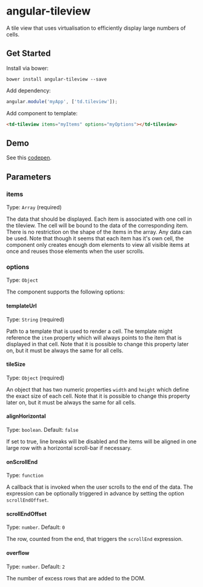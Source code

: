 # angular-tileview

A tile view that uses virtualisation to efficiently display large numbers of cells.

## Get Started

Install via bower:

```
bower install angular-tileview --save
```

Add dependency:

```javascript
angular.module('myApp', ['td.tileview']);
```

Add component to template:

```html
<td-tileview items="myItems" options="myOptions"></td-tileview>
```

## Demo

See this [codepen](http://codepen.io/widmoser/pen/KzBjqw).

## Parameters

### items

Type: `Array` (required)

The data that should be displayed. Each item is associated with one cell in the tileview. The cell will be bound to the data of the corresponding item. There is no restriction on the shape of the items in the array. Any data can be used. Note that though it seems that each item has it's own cell, the component only creates enough dom elements to view all visible items at once and reuses those elements when the user scrolls.

### options

Type: `Object`

The component supports the following options:

#### templateUrl

Type: `String` (required)

Path to a template that is used to render a cell. The template might reference the `item` property which will always points to the item that is displayed in that cell. Note that it is possible to change this property later on, but it must be always the same for all cells.

#### tileSize

Type: `Object` (required)

An object that has two numeric properties `width` and `height` which define the exact size of each cell. Note that it is possible to change this property later on, but it must be always the same for all cells.

#### alignHorizontal

Type: `boolean`. Default: `false`

If set to true, line breaks will be disabled and the items will be aligned in one large row with a horizontal scroll-bar if necessary.

#### onScrollEnd

Type: `function`

A callback that is invoked when the user scrolls to the end of the data. The expression can be optionally triggered in advance by setting the option `scrollEndOffset`.

#### scrollEndOffset

Type: `number`. Default: `0`

The row, counted from the end, that triggers the `scrollEnd` expression.

#### overflow

Type: `number`. Default: `2`

The number of excess rows that are added to the DOM. 

